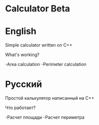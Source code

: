 # Calculator Beta



# English
Simple calculator written on C++

What's working?

-Area calculation
-Perimeter calculation


# Русский
Простой калькулятор написанный на C++

Что работает?

-Расчет площади
-Расчет периметра
